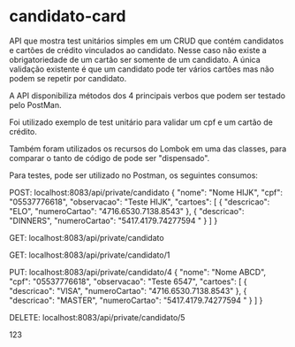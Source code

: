 # candidato-card

API que mostra test unitários simples em um CRUD que contém candidatos e cartões de crédito vinculados ao candidato. Nesse caso não existe a obrigatoriedade de um cartão ser somente de um candidato. A única validação existente é que um candidato pode ter vários cartões mas não podem se repetir por candidato. 

A API disponibiliza métodos dos 4 principais verbos que podem ser testado pelo PostMan.

Foi utilizado exemplo de test unitário para validar um cpf e um cartão de crédito.

Também foram utilizados os recursos do Lombok em uma das classes, para comparar o tanto de código de pode ser "dispensado".

Para testes, pode ser utilizado no Postman, os seguintes consumos:

POST: localhost:8083/api/private/candidato
{
  "nome": "Nome HIJK",
  "cpf": "05537776618",
  "observacao": "Teste HIJK",
  "cartoes": [
        {
            "descricao": "ELO",
            "numeroCartao": "4716.6530.7138.8543"
        },
        {
            "descricao": "DINNERS",
            "numeroCartao": "5417.4179.74277594 "
        }
    ]
}

GET: localhost:8083/api/private/candidato

GET: localhost:8083/api/private/candidato/1

PUT: localhost:8083/api/private/candidato/4
{
    "nome": "Nome ABCD",
    "cpf": "05537776618",
    "observacao": "Teste 6547",
    "cartoes": [
        {
            "descricao": "VISA",
            "numeroCartao": "4716.6530.7138.8543"
        },
        {
            "descricao": "MASTER",
            "numeroCartao": "5417.4179.74277594 "
        }
    ]
}

DELETE: localhost:8083/api/private/candidato/5

123

